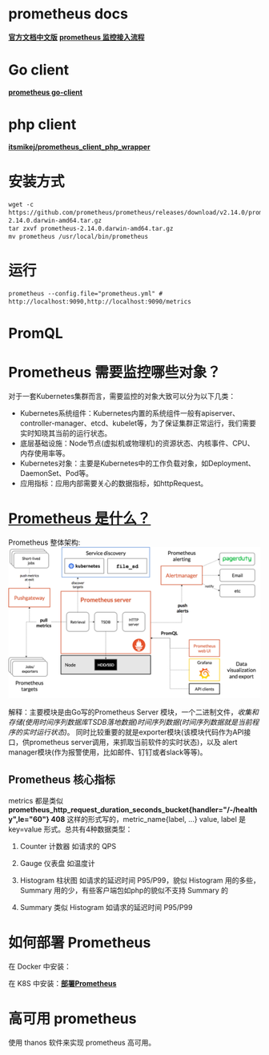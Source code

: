# prometheus docs
**[官方文档中文版](https://ryanyang.gitbook.io/prometheus/di-san-zhang-prometheus/storage)**
**[prometheus 监控接入流程](http://wiki.so.corp.qihoo.net/pages/viewpage.action?pageId=13398570)**

# Go client
**[prometheus go-client](https://github.com/prometheus/client_golang)**

# php client
**[itsmikej/prometheus_client_php_wrapper](https://github.com/itsmikej/prometheus_client_php_wrapper)**

# 安装方式
```shell script
wget -c https://github.com/prometheus/prometheus/releases/download/v2.14.0/prometheus-2.14.0.darwin-amd64.tar.gz
tar zxvf prometheus-2.14.0.darwin-amd64.tar.gz
mv prometheus /usr/local/bin/prometheus
```

# 运行
```shell script
prometheus --config.file="prometheus.yml" # http://localhost:9090,http://localhost:9090/metrics
```

# PromQL


# Prometheus 需要监控哪些对象？
对于一套Kubernetes集群而言，需要监控的对象大致可以分为以下几类：
* Kubernetes系统组件：Kubernetes内置的系统组件一般有apiserver、controller-manager、etcd、kubelet等，为了保证集群正常运行，我们需要实时知晓其当前的运行状态。
* 底层基础设施：Node节点(虚拟机或物理机)的资源状态、内核事件、CPU、内存使用率等。
* Kubernetes对象：主要是Kubernetes中的工作负载对象，如Deployment、DaemonSet、Pod等。
* 应用指标：应用内部需要关心的数据指标，如httpRequest。

# **[Prometheus 是什么？](https://docs.ucloud.cn/uk8s/monitor/prometheus/intro)**
Prometheus 整体架构:
![arch](./prometheus-architecture.png)

解释：主要模块是由Go写的Prometheus Server 模块，一个二进制文件，*收集和存储(使用时间序列数据库TSDB落地数据)时间序列数据(时间序列数据就是当前程序的实时运行状态)*。
同时比较重要的就是exporter模块(该模块代码作为API接口，供prometheus server调用，来抓取当前软件的实时状态)，以及
alert manager模块(作为报警使用，比如邮件、钉钉或者slack等等)。

## Prometheus 核心指标
metrics 都是类似 **prometheus_http_request_duration_seconds_bucket{handler="/-/healthy",le="60"} 408**
这样的形式写的，metric_name{label, ...} value, label 是 key=value 形式。总共有4种数据类型：
1. Counter 计数器
如请求的 QPS
2. Gauge 仪表盘
如温度计

3. Histogram 柱状图
如请求的延迟时间 P95/P99，貌似 Histogram 用的多些，Summary 用的少，有些客户端包如php的貌似不支持 Summary 的

4. Summary 类似 Histogram
如请求的延迟时间 P95/P99


# 如何部署 Prometheus
在 Docker 中安装：

在 K8S 中安装：**[部署Prometheus](https://docs.ucloud.cn/uk8s/monitor/prometheus/installprometheus)**


# 高可用 prometheus
使用 thanos 软件来实现 prometheus 高可用。
